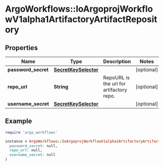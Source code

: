 # ArgoWorkflows::IoArgoprojWorkflowV1alpha1ArtifactoryArtifactRepository

## Properties

| Name | Type | Description | Notes |
| ---- | ---- | ----------- | ----- |
| **password_secret** | [**SecretKeySelector**](SecretKeySelector.md) |  | [optional] |
| **repo_url** | **String** | RepoURL is the url for artifactory repo. | [optional] |
| **username_secret** | [**SecretKeySelector**](SecretKeySelector.md) |  | [optional] |

## Example

```ruby
require 'argo_workflows'

instance = ArgoWorkflows::IoArgoprojWorkflowV1alpha1ArtifactoryArtifactRepository.new(
  password_secret: null,
  repo_url: null,
  username_secret: null
)
```

